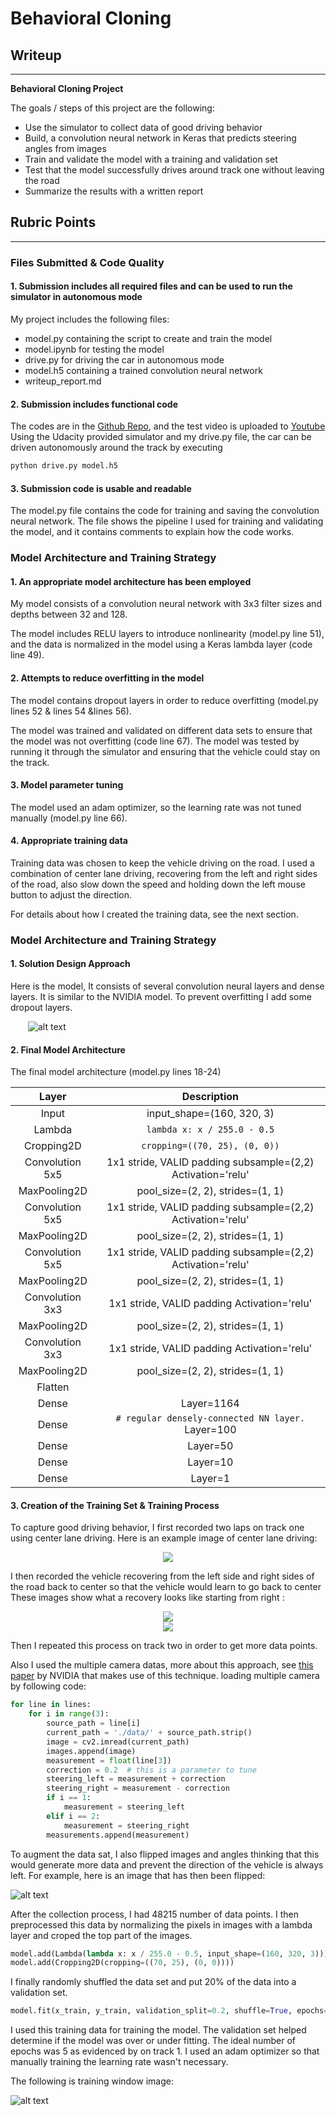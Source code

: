 # **Behavioral Cloning** 

## Writeup

---

**Behavioral Cloning Project**

The goals / steps of this project are the following:
* Use the simulator to collect data of good driving behavior
* Build, a convolution neural network in Keras that predicts steering angles from images
* Train and validate the model with a training and validation set
* Test that the model successfully drives around track one without leaving the road
* Summarize the results with a written report


[//]: # (Image References)

[image1]: ./examples/model.jpg "Model Visualization"
[image2]: ./examples/center.png "Center"
[image3]: ./examples/left.png "right Image"
[image4]: ./examples/mid.png "mid Image"
[image5]: ./examples/flipped.png "flipped Image"
[image6]: ./examples/training.png "training Image"

## Rubric Points
---
### Files Submitted & Code Quality

#### 1. Submission includes all required files and can be used to run the simulator in autonomous mode

My project includes the following files:
* model.py containing the script to create and train the model
* model.ipynb for testing the model
* drive.py for driving the car in autonomous mode
* model.h5 containing a trained convolution neural network 
* writeup_report.md 

#### 2. Submission includes functional code
The codes are in the [Github Repo](https://github.com/CZacker/behavior-cloning/blob/master), and the test video is uploaded to [Youtube](https://youtu.be/o_H3n743X1o)
Using the Udacity provided simulator and my drive.py file, the car can be driven autonomously around the track by executing 
```sh
python drive.py model.h5
```

#### 3. Submission code is usable and readable

The model.py file contains the code for training and saving the convolution neural network. The file shows the pipeline I used for training and validating the model, and it contains comments to explain how the code works.

### Model Architecture and Training Strategy

#### 1. An appropriate model architecture has been employed
My model consists of a convolution neural network with 3x3 filter sizes and depths between 32 and 128.

The model includes RELU layers to introduce nonlinearity (model.py line 51), and the data is normalized in the model using a Keras lambda layer (code line 49). 

#### 2. Attempts to reduce overfitting in the model

The model contains dropout layers in order to reduce overfitting (model.py lines 52 & lines 54 &lines 56). 

The model was trained and validated on different data sets to ensure that the model was not overfitting (code line 67). The model was tested by running it through the simulator and ensuring that the vehicle could stay on the track.

#### 3. Model parameter tuning

The model used an adam optimizer, so the learning rate was not tuned manually (model.py line 66).

#### 4. Appropriate training data

Training data was chosen to keep the vehicle driving on the road. I used a combination of center lane driving, recovering from the left and right sides of the road, also slow down the speed and holding down the left mouse button to adjust the direction. 

For details about how I created the training data, see the next section. 

### Model Architecture and Training Strategy

#### 1. Solution Design Approach

Here is the model, It consists of several convolution neural layers and dense layers. It is similar to the NVIDIA model. To prevent overfitting I add some dropout layers.

&emsp;&emsp;![alt text][image1]


#### 2. Final Model Architecture

The final model architecture (model.py lines 18-24) 

| Layer                 |     Description                               | 
|:---------------------:|:---------------------------------------------:| 
| Input                 | input_shape=(160, 320, 3)                     | 
| Lambda                | ```lambda x: x / 255.0 - 0.5```    |
| Cropping2D            | ```cropping=((70, 25), (0, 0))```|
| Convolution 5x5       | 1x1 stride, VALID padding  subsample=(2,2) Activation='relu'|
| MaxPooling2D          |  pool_size=(2, 2), strides=(1, 1)                                             |
| Convolution 5x5       | 1x1 stride, VALID padding  subsample=(2,2) Activation='relu'|
| MaxPooling2D          |  pool_size=(2, 2), strides=(1, 1)                                             |
| Convolution 5x5       | 1x1 stride, VALID padding  subsample=(2,2) Activation='relu'|
| MaxPooling2D          |  pool_size=(2, 2), strides=(1, 1)            |
| Convolution 3x3       | 1x1 stride, VALID padding   Activation='relu'|
| MaxPooling2D          |  pool_size=(2, 2), strides=(1, 1)            |
| Convolution 3x3       | 1x1 stride, VALID padding   Activation='relu'|
| MaxPooling2D          |  pool_size=(2, 2), strides=(1, 1)            |
| Flatten               |            |
| Dense               | Layer=1164 |
| Dense| ```# regular densely-connected NN layer.``` Layer=100|
| Dense               | Layer=50 |
| Dense               | Layer=10 |
| Dense               | Layer=1 |

#### 3. Creation of the Training Set & Training Process

To capture good driving behavior, I first recorded two laps on track one using center lane driving. Here is an example image of center lane driving:

<div align=center><img src='./examples/center.png'></div>

I then recorded the vehicle recovering from the left side and right sides of the road back to center so that the vehicle would learn to go back to center These images show what a recovery looks like starting from right :

<div align=center><img src='./examples/left.png'></div>

<div align=center><img src='./examples/mid.png'></div>

Then I repeated this process on track two in order to get more data points.

Also I used the multiple camera datas, more about this approach, see [this paper](http://images.nvidia.com/content/tegra/automotive/images/2016/solutions/pdf/end-to-end-dl-using-px.pdf) by NVIDIA that makes use of this technique.
loading multiple camera by following code:

```python
for line in lines:
    for i in range(3):
        source_path = line[i]
        current_path = './data/' + source_path.strip()
        image = cv2.imread(current_path)
        images.append(image)
        measurement = float(line[3])
        correction = 0.2  # this is a parameter to tune
        steering_left = measurement + correction
        steering_right = measurement - correction
        if i == 1:
            measurement = steering_left
        elif i == 2:
            measurement = steering_right
        measurements.append(measurement)
```

To augment the data sat, I also flipped images and angles thinking that this would generate more data and prevent the direction of the vehicle is always left. For example, here is an image that has then been flipped:

![alt text][image5]

After the collection process, I had 48215 number of data points. I then preprocessed this data by normalizing the pixels in images with a lambda layer and croped the top part of the images. 

```python 
model.add(Lambda(lambda x: x / 255.0 - 0.5, input_shape=(160, 320, 3)))
model.add(Cropping2D(cropping=((70, 25), (0, 0))))
```

I finally randomly shuffled the data set and put 20% of the data into a validation set. 
```python 
model.fit(x_train, y_train, validation_split=0.2, shuffle=True, epochs=5)
```
I used this training data for training the model. The validation set helped determine if the model was over or under fitting. The ideal number of epochs was 5 as evidenced by on track 1. I used an adam optimizer so that manually training the learning rate wasn't necessary.

The following is training window image:

![alt text][image6]


